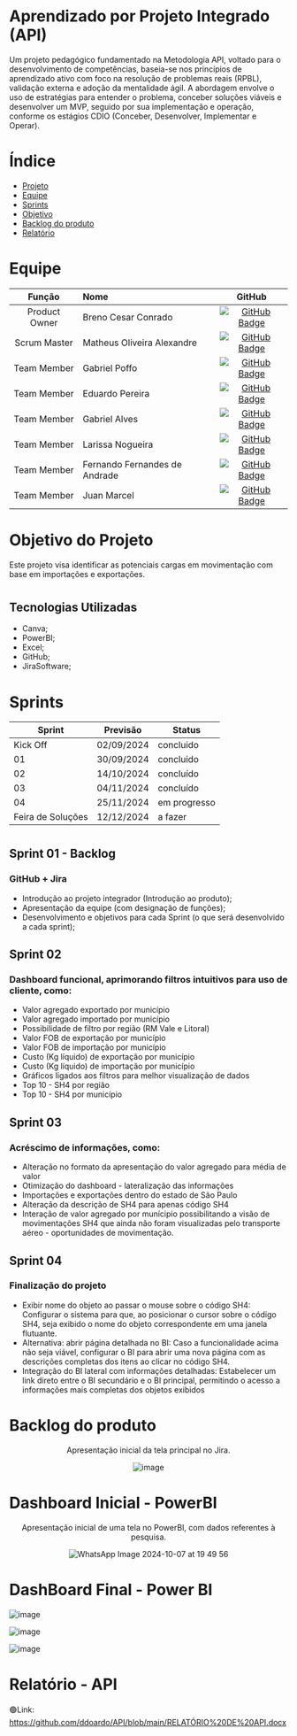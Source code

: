 # Aprendizado por Projeto Integrado (API) 
Um projeto pedagógico fundamentado na Metodologia API, voltado para o desenvolvimento de competências, baseia-se nos princípios de aprendizado ativo com foco na resolução de problemas reais (RPBL), validação externa e adoção da mentalidade ágil.
A abordagem envolve o uso de estratégias para entender o problema, conceber soluções viáveis e desenvolver um MVP, seguido por sua implementação e operação, conforme os estágios CDIO (Conceber, Desenvolver, Implementar e Operar).

# Índice

* [Projeto](#Projeto-API)
* [Equipe](#equipe)
* [Sprints](#Sprints)
* [Objetivo](#Objetivo-do-Projeto)
* [Backlog do produto](#Backlog-do-produto)
* [Relatório](#Relatório)

# Equipe
|    Função     | Nome                                  |                                                                                                                                                      GitHub                                                                                                                                                      |
| :-----------: | :------------------------------------ | :-------------------------------------------------------------------------------------------------------------------------------------------------------------------------------------------------------------------------------------------------------------------------------------------------------------------------: |
| Product Owner | Breno Cesar Conrado|    [![GitHub Badge](https://img.shields.io/badge/GitHub-111217?style=flat-square&logo=github&logoColor=white)](https://github.com/BrenoConrado15)              |
| Scrum Master  | Matheus Oliveira Alexandre |     [![GitHub Badge](https://img.shields.io/badge/GitHub-111217?style=flat-square&logo=github&logoColor=white)](https://github.com/MatheusAlexandre1204)     |
| Team Member   | Gabriel Poffo              |        [![GitHub Badge](https://img.shields.io/badge/GitHub-111217?style=flat-square&logo=github&logoColor=white)](https://github.com/gabrielpoffo)        |
|  Team Member  | Eduardo Pereira                 |          [![GitHub Badge](https://img.shields.io/badge/GitHub-111217?style=flat-square&logo=github&logoColor=white)](https://github.com/ddoardo)        |
|  Team Member  | Gabriel Alves              |    [![GitHub Badge](https://img.shields.io/badge/GitHub-111217?style=flat-square&logo=github&logoColor=white)](https://github.com/gabrieltn16)   |
|  Team Member  | Larissa Nogueira   |          [![GitHub Badge](https://img.shields.io/badge/GitHub-111217?style=flat-square&logo=github&logoColor=white)](https://github.com/Larih13)          |
|  Team Member  | Fernando Fernandes de Andrade   |          [![GitHub Badge](https://img.shields.io/badge/GitHub-111217?style=flat-square&logo=github&logoColor=white)]( 0 )          |
|  Team Member  | Juan Marcel   |          [![GitHub Badge](https://img.shields.io/badge/GitHub-111217?style=flat-square&logo=github&logoColor=white)](https://github.com/Juanmarcelg )          |

# Objetivo do Projeto
Este projeto visa identificar as potenciais cargas em movimentação com base em importações e exportações.
#
## Tecnologias Utilizadas
* Canva;
* PowerBI;
* Excel;
* GitHub;
* JiraSoftware;

# Sprints

Sprint | Previsão | Status|
|------|--------|------|
|Kick Off | 02/09/2024 | concluido |
|01 | 30/09/2024 | concluido | 
|02|  14/10/2024| concluído |
|03| 04/11/2024 | concluído |
|04| 25/11/2024| em progresso |
|Feira de Soluções|12/12/2024 | a fazer |

#

## Sprint 01 - Backlog
### GitHub + Jira
*  Introdução ao projeto integrador (Introdução ao produto);
*  Apresentação da equipe (com designação de funções);
*  Desenvolvimento e objetivos para cada Sprint (o que será desenvolvido a cada sprint);

## Sprint 02 
### Dashboard funcional, aprimorando filtros intuitivos para uso de cliente, como:
  *  Valor agregado exportado por município
  *  Valor agregado importado por município
  *  Possibilidade de filtro por região (RM Vale e Litoral)
  *  Valor FOB de exportação por município
  *  Valor FOB de importação por município
  *  Custo (Kg líquido) de exportação por município
  *  Custo (Kg líquido) de importação por município
  *  Gráficos ligados aos filtros para melhor visualização de dados
  *  Top 10 - SH4 por região
  *  Top 10 - SH4 por município
    
## Sprint 03 
### Acréscimo de informações, como:
* Alteração no formato da apresentação do valor agregado para média de valor
* Otimização do dashboard - lateralização das informações
* Importações e exportações dentro do estado de São Paulo
* Alteração da descrição de SH4 para apenas código SH4
* Interação de valor agregado por munícipio possibilitando a visão de movimentações SH4 que ainda não foram visualizadas pelo transporte aéreo - oportunidades de movimentação.
  
## Sprint 04 
### Finalização do projeto
* Exibir nome do objeto ao passar o mouse sobre o código SH4: Configurar o sistema para que, ao posicionar o cursor sobre o código SH4, seja exibido o nome do objeto correspondente em uma janela flutuante.
* Alternativa: abrir página detalhada no BI: Caso a funcionalidade acima não seja viável, configurar o BI para abrir uma nova página com as descrições completas dos itens ao clicar no código SH4.
* Integração do BI lateral com informações detalhadas: Estabelecer um link direto entre o BI secundário e o BI principal, permitindo o acesso a informações mais completas dos objetos exibidos



# Backlog do produto
  
<div align="center">
Apresentação inicial da tela principal no Jira.
 
![image](https://github.com/user-attachments/assets/90cf654b-b798-4ed9-b9e9-d012c49d9d7c)

</div>


# Dashboard Inicial - PowerBI

<div align="center">
Apresentação inicial de uma tela no PowerBI, com dados referentes à pesquisa.

![WhatsApp Image 2024-10-07 at 19 49 56](https://github.com/user-attachments/assets/d330d330-7b12-4d5d-9921-7e93cba5d8b4)

</div>

# DashBoard Final - Power BI

![image](https://github.com/user-attachments/assets/808c4324-c710-4237-a271-7553a5e8d710)

![image](https://github.com/user-attachments/assets/12934f57-8d21-4e01-a0d7-7fff15524d43)

![image](https://github.com/user-attachments/assets/3a2112f2-25c7-49af-848c-7423117098af)

##

# Relatório - API

🟢Link: https://github.com/ddoardo/API/blob/main/RELATÓRIO%20DE%20API.docx







